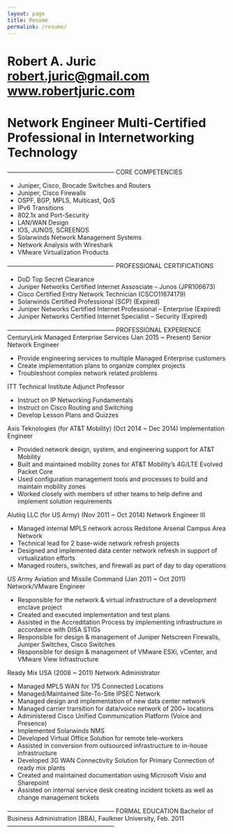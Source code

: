 ```yaml
---
layout: page
title: Resume
permalink: /resume/
---
```


Robert A. Juric
robert.juric@gmail.com
www.robertjuric.com
=====================================================
Network Engineer
Multi-Certified Professional in Internetworking Technology
=====================================================
—————————————————–
CORE COMPETENCIES
* Juniper, Cisco, Brocade Switches and Routers
* Juniper, Cisco Firewalls
* OSPF, BGP, MPLS, Multicast, QoS
* IPv6 Transitions
* 802.1x and Port-Security
* LAN/WAN Design
* IOS, JUNOS, SCREENOS
* Solarwinds Network Management Systems
* Network Analysis with Wireshark
* VMware Virtualization Products

—————————————————–
PROFESSIONAL CERTIFICATIONS
* DoD Top Secret Clearance
* Juniper Networks Certified Internet Assosciate – Junos (JPR106673)
* Cisco Certified Entry Network Technician (CSCO11674179)
* Solarwinds Certified Professional (SCP) (Expired)
* Juniper Networks Certified Internet Professional – Enterprise (Expired)
* Juniper Networks Certified Internet Specialist – Security (Expired)

—————————————————–
PROFESSIONAL EXPERIENCE
CenturyLink Managed Enterprise Services (Jan 2015 ~ Present)
Senior Network Engineer
* Provide engineering services to multiple Managed Enterprise customers
* Create implementation plans to organize complex projects
* Troubleshoot complex network related problems

ITT Technical Institute
Adjunct Professor
* Instruct on IP Networking Fundamentals
* Instruct on Cisco Routing and Switching
* Develop Lesson Plans and Quizzes

Axis Teknologies (for AT&T Mobility) (Oct 2014 ~ Dec 2014)
Implementation Engineer
* Provided network design, system, and engineering support for AT&T Mobility
* Built and maintained mobility zones for AT&T Mobility’s 4G/LTE Evolved Packet Core
* Used configuration management tools and processes to build and maintain mobility zones
* Worked closely with members of other teams to help define and implement solution requirements

Alutiiq LLC (for US Army) (Nov 2011 ~ Oct 2014)
Network Engineer III
* Managed internal MPLS network across Redstone Arsenal Campus Area Network
* Technical lead for 2 base-wide network refresh projects
* Designed and implemented data center network refresh in support of virtualization efforts
* Managed routers, switches, and firewall as part of day to day operations

US Army Aviation and Missile Command (Jan 2011 ~ Oct 2011)
Network/VMware Engineer
* Responsible for the network & virtual infrastructure of a development enclave project
* Created and executed implementation and test plans
* Assisted in the Accreditation Process by implementing infrastructure in accordance with DISA STIGs
* Responsible for design & management of Juniper Netscreen Firewalls, Juniper Switches, Cisco Switches
* Responsible for design & management of VMware ESXi, vCenter, and VMware View Infrastructure

Ready Mix USA (2008 ~ 2011)
Network Administrator
* Managed MPLS WAN for 175 Connected Locations
* Managed/Maintained Site-To-Site IPSEC Network
* Managed design and implementation of new data center network
* Managed carrier transition for data/voice network of 200+ locations
* Administered Cisco Unified Communication Platform (Voice and Presence)
* Implemented Solarwinds NMS
* Developed Virtual Office Solution for remote tele-workers
* Assisted in conversion from outsourced infrastructure to in-house infrastructure
* Developed 3G WAN Connectivity Solution for Primary Connection of ready mix plants
* Created and maintained documentation using Microsoft Visio and Sharepoint
* Assisted on internal service desk creating incident tickets as well as change management tickets

—————————————————–
FORMAL EDUCATION
Bachelor of Business Administration (BBA), Faulkner University, Feb. 2011
—————————————————–